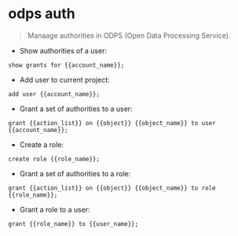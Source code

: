 # odps auth

> Manaage authorities in ODPS (Open Data Processing Service).

- Show authorities of a user:

`show grants for {{account_name}};`

- Add user to current project:

`add user {{account_name}};`

- Grant a set of authorities to a user:

`grant {{action_list}} on {{object}} {{object_name}} to user {{account_name}};`

- Create a role:

`create role {{role_name}};`

- Grant a set of authorities to a role:

`grant {{action_list}} on {{object}} {{object_name}} to role {{role_name}};`

- Grant a role to a user:

`grant {{role_name}} to {{user_name}};`
